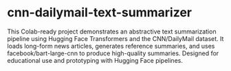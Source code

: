 # cnn-dailymail-text-summarizer
This Colab-ready project demonstrates an abstractive text summarization pipeline using Hugging Face Transformers and the CNN/DailyMail dataset. It loads long-form news articles, generates reference summaries, and uses facebook/bart-large-cnn to produce high-quality summaries. Designed for educational use and prototyping with Hugging Face pipelines.

